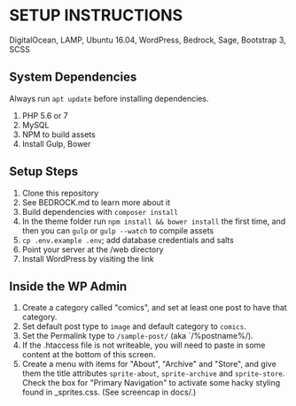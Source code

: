 SETUP INSTRUCTIONS
==================

DigitalOcean, LAMP, Ubuntu 16.04, WordPress, Bedrock, Sage, Bootstrap 3, SCSS

System Dependencies
-------------------
Always run `apt update` before installing dependencies.

1. PHP 5.6 or 7
1. MySQL
1. NPM to build assets
1. Install Gulp, Bower


Setup Steps
-----------
1. Clone this repository
1. See BEDROCK.md to learn more about it
1. Build dependencies with `composer install`
1. In the theme folder run `npm install && bower install` the first time, and then you can `gulp` or `gulp --watch` to compile assets
1. `cp .env.example .env`; add database credentials and salts
1. Point your server at the /web directory
1. Install WordPress by visiting the link

Inside the WP Admin
--------------------------

1. Create a category called "comics", and set at least one post to have that category.
1. Set default post type to `image` and default category to `comics`.
1. Set the Permalink type to `/sample-post/` (aka `/%postname%/).
  1. If the .htaccess file is not writeable, you will need to paste in some content at the bottom of this screen.
1. Create a menu with items for "About", "Archive" and "Store", and give them the title attributes `sprite-about`, `sprite-archive` and `sprite-store`. Check the box for "Primary Navigation" to activate some hacky styling found in _sprites.css. (See screencap in docs/.)
